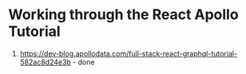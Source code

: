 # Working through the React Apollo Tutorial

1. https://dev-blog.apollodata.com/full-stack-react-graphql-tutorial-582ac8d24e3b - done